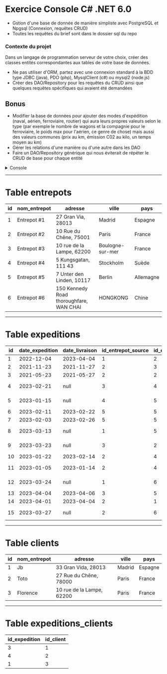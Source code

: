 # Exercice Console C# .NET 6.0
* Gstion d'une base de donnée de manière simpliste avec PostgreSQL et Npgsql (Connexion, requêtes CRUD)
* Toutes les requêtes du brief sont dans le dossier sql du repo
 
### Contexte du projet
Dans un langage de programmation serveur de votre choix, créer des classes entités correspondantes aux tables de votre base de données.
* Ne pas utiliser d'ORM, partez avec une connexion standard à la BDD type JDBC (java), PDO (php), MysqlClient (c#) ou mysql2 (node.js)
* Créer des DAO/Repository pour les requêtes du CRUD ainsi que quelques requêtes spécifiques qui avaient été demandées
## Bonus
* Modifier la base de données pour ajouter des modes d'expédition (naval, aérien, ferroviaire, routier) qui aura leurs propres valeurs selon le type (par exemple le nombre de wagons et la compagnie pour le ferroviaire, le poids max pour l'aérien, ce genre de chose) mais aussi des valeurs communes (prix au km, émission C02 au kilo, un temps moyen au km)
* Gérer les relations d'une manière ou d'une autre dans les DAO
* Faire un DAO/Repository générique qui nous éviterait de répéter le  CRUD de base pour chaque entité
<details>
  <summary>Console</summary>
  <img src="cli.gif">
</details>

----------
# Table entrepots
| id | nom_entrepot | adresse | ville | pays |
| -------- | -------- | -------- | -------- | -------- |
| 1 | Entrepot #1 | 27 Gran Via, 28013 | Madrid | Espagne
| 2 | Entrepot #2 | 10 Rue du Chêne, 75001 | Paris | France
| 3 | Entrepot #3 | 10 rue de la Lampe, 62200 | Boulogne-sur-mer | France
| 4 | Entrepot #4 | 5 Kungsgatan, 111 43 | Stockholm | Suède
| 5 | Entrepot #5 | 7 Unter den Linden, 10117 | Berlin | Allemagne
| 6 | Entrepot #6 | 150 Kennedy Road thoroughfare, WAN CHAI | HONGKONG | Chine
----------
# Table expeditions
| id | date_expedition | date_livraison | id_entrepot_source | id_entrepot_destination | poids | statut | date_livraison_prevu | id_client |
| -------- | -------- | -------- | -------- | -------- | -------- | -------- | -------- | -------- |
| 1 | 2022-12-04 | 2023-04-04 | 1 | 2 | 152.475 | livrée | 2023-01-25 | 2
| 2 | 2021-11-23 | 2021-11-27 | 2 | 3 | 52.475 | livrée | 2021-11-26 | null
| 3 | 2021-05-23 | 2021-05-27 | 2 | 2 | 02.475 | livrée | 2021-05-23 | 3
| 4 | 2023-02-21 | null | 3 | 4 | 07.275 | en transit | 2023-03-21 | 1
| 5 | 2023-01-15 | null | 4 | 5 | 00.875 | en transit | 2023-02-15 | null
| 6 | 2023-02-11 | 2023-02-22 | 5 | 5 | 00.942 | livrée | 2023-02-28 | null
| 7 | 2023-02-03 | 2023-02-26 | 5 | 5 | 01.942 | livrée | 2023-05-12 | null
| 8 | 2023-03-13 | null | 1 | 5 | 03.942 | en transit | 2023-03-29 | null
| 9 | 2023-03-23 | null | 3 | 2 | 04.821 | en transit | 2023-01-26 | null
| 10 | 2023-01-22 | 2023-02-14 | 2 | 4 | 94.121 | livrée | 2023-01-26 | null
| 11 | 2023-01-05 | 2023-01-14 | 2 | 4 | 194.121 | en transit | 2023-01-17 | null
| 12 | 2023-03-24 | null | 1 | 6 | 347.541 | en transit | 2023-04-17 | null
| 13 | 2023-04-04 | 2023-04-06 | 3 | 5 | 600.000 | livrée | 2023-04-05 | null
| 14 | 2023-04-01 | 2023-04-04 | 2 | 1 | 450.000 | livrée | 2023-04-04 | null
| 15 | 2023-03-27 | null | 2 | 6 | 1650.250 | en transit | 2023-05-24 | null
----------
# Table clients
| id | nom_entrepot | adresse | ville | pays |
| -------- | -------- | -------- | -------- | -------- |
| 1 | Jb | 33 Gran Vida, 28013 | Madrid | Espagne
| 2 | Toto | 27 Rue du Chêne, 78000 | Paris | France
| 3 | Florence | 10 rue de la Lampe, 62200 | Paris | France
----------
# Table expeditions_clients
| id_expedition | id_client |
| -------- | -------- |
| 3 | 1
| 4 | 2
| 1 | 3